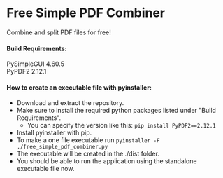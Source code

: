 # Free Simple PDF Combiner
Combine and split PDF files for free!  

#### Build Requirements:
PySimpleGUI 4.60.5  
PyPDF2 2.12.1  

#### How to create an executable file with pyinstaller:
- Download and extract the repository.
- Make sure to install the required python packages listed under "Build Requirements".
  - You can specify the version like this: `pip install PyPDF2==2.12.1`
- Install pyinstaller with pip.
- To make a one file executable run `pyinstaller -F ./free_simple_pdf_combiner.py`
- The executable will be created in the ./dist folder.
- You should be able to run the application using the standalone executable file now.
